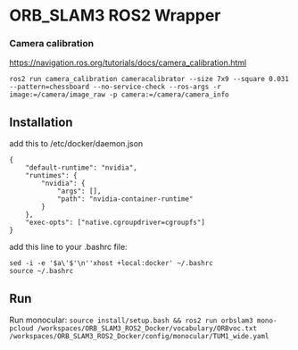 # ORB_SLAM3 ROS2 Wrapper

### Camera calibration
https://navigation.ros.org/tutorials/docs/camera_calibration.html

```
ros2 run camera_calibration cameracalibrator --size 7x9 --square 0.031 --pattern=chessboard --no-service-check --ros-args -r image:=/camera/image_raw -p camera:=/camera/camera_info
```

## Installation
add this to  /etc/docker/daemon.json
```
{
    "default-runtime": "nvidia",
    "runtimes": {
        "nvidia": {
            "args": [],
            "path": "nvidia-container-runtime"
        }
    },
    "exec-opts": ["native.cgroupdriver=cgroupfs"]
}
```

add this line to your .bashrc file:
```
sed -i -e '$a\'$'\n''xhost +local:docker' ~/.bashrc
source ~/.bashrc
```
## Run

Run monocular:
`source install/setup.bash && ros2 run orbslam3 mono-pcloud /workspaces/ORB_SLAM3_ROS2_Docker/vocabulary/ORBvoc.txt /workspaces/ORB_SLAM3_ROS2_Docker/config/monocular/TUM1_wide.yaml`